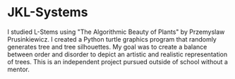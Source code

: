 # JKL-Systems

I studied L-Stems using "The Algorithmic Beauty of Plants" by Przemyslaw Prusinkiewicz. I created a Python turtle graphics program that randomly generates tree and tree silhouettes. My goal was to create a balance between order and disorder to depict an artistic and realistic representation of trees. This is an independent project pursued outside of school without a mentor. 
